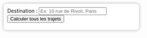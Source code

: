 <!DOCTYPE html>
<html lang="fr">
<head>
  <meta charset="utf-8" />
  <title>Classement des trajets par distance</title>
  <meta name="viewport" content="width=device-width, initial-scale=1.0">
  <link rel="stylesheet" href="https://unpkg.com/leaflet@1.9.4/dist/leaflet.css" integrity="sha512-sA+z0ym29kXvQ7tYl2qKhf1i4P4QKHkYMdK7nCeYgI7jHDv6Vt5V6wY+gYXsGh6MNph5A9Ht92qz3a5r3dcr9g==" crossorigin=""/>
  <style>
    html, body {
      height: 100%;
      margin: 0;
    }
    #map {
      height: 100%;
    }
    #controls {
      position: absolute;
      top: 10px;
      left: 10px;
      z-index: 1000;
      background: white;
      padding: 10px;
      border-radius: 8px;
      box-shadow: 0 0 8px rgba(0,0,0,0.3);
      max-width: 350px;
    }
    #results {
      margin-top: 10px;
      font-size: 14px;
    }
  </style>
</head>
<body>
  <div id="controls">
    <label for="destination">Destination :</label>
    <input type="text" id="destination" placeholder="Ex: 10 rue de Rivoli, Paris">
    <button onclick="calculateAllRoutes()">Calculer tous les trajets</button>
    <div id="results"></div>
  </div>
  <div id="map"></div>

  <script src="https://unpkg.com/leaflet@1.9.4/dist/leaflet.js" integrity="sha512-vs6kX2k2tpgCMUOZcVPGvNLF0eRvkm4HfX3v19tnG/TXSnJAvnL+HddYTxwJeF+PBgMZkREc0y9D+F47cNfL4g==" crossorigin=""></script>
  <script>
    const map = L.map('map').setView([48.845, 2.36], 12);
    L.tileLayer('https://{s}.tile.openstreetmap.org/{z}/{x}/{y}.png', {
      maxZoom: 19,
      attribution: '&copy; OpenStreetMap contributors'
    }).addTo(map);

    const points = {
      "Bercy": [48.8324, 2.3874],
      "Gare de Lyon": [48.8412, 2.3723],
      "Place d'Italie": [48.8362, 2.3613],
      "Boulogne-Billancourt": [48.8297, 2.2547],
      "Neuilly Saint-Jean-Baptiste": [48.8847, 2.2669],
      "La Défense": [48.8919, 2.2401]
    };

    function getBoostMessage(distanceKm) {
      if (distanceKm < 6) return "No boost required";
      if (distanceKm < 10) return "Apply €3 boost";
      if (distanceKm < 15) return "Apply €6 boost";
      return "Apply €6 boost and inform OPS team";
    }

    async function calculateAllRoutes() {
      const destinationInput = document.getElementById('destination').value;
      const resultsDiv = document.getElementById('results');
      resultsDiv.innerHTML = "Calcul en cours...";

      try {
        const geoRes = await fetch(`https://nominatim.openstreetmap.org/search?format=json&q=${encodeURIComponent(destinationInput)}`);
        const geoData = await geoRes.json();

        if (!geoData.length) {
          resultsDiv.innerHTML = "Adresse introuvable.";
          return;
        }

        const destLat = parseFloat(geoData[0].lat);
        const destLon = parseFloat(geoData[0].lon);
        const destCoords = [destLat, destLon];
        L.marker(destCoords).addTo(map).bindPopup("Destination").openPopup();

        const results = await Promise.all(Object.entries(points).map(async ([name, coords]) => {
          const url = `https://router.project-osrm.org/route/v1/driving/${coords[1]},${coords[0]};${destLon},${destLat}?overview=full&geometries=geojson`;
          try {
            const res = await fetch(url);
            const data = await res.json();
            if (!data.routes || !data.routes.length) throw new Error('No route');

            const r = data.routes[0];
            const distanceKm = r.distance / 1000;
            const durationMin = r.duration / 60;
            const boost = getBoostMessage(distanceKm);

            L.geoJSON(r.geometry, { color: 'blue' }).addTo(map);
            L.marker(coords).addTo(map).bindPopup(name);

            return { name, distanceKm, durationMin, boost };
          } catch {
            return { name, error: true };
          }
        }));

        const valid = results.filter(r => !r.error);
        valid.sort((a, b) => a.distanceKm - b.distanceKm);

        let output = '<b>Classement par distance (km)</b><ul>' +
          valid.map(r => `<li><b>${r.name}</b>: ${r.distanceKm.toFixed(2)} km - ${r.durationMin.toFixed(1)} min<br>${r.boost}</li>`).join('') + '</ul>';

        const errors = results.filter(r => r.error);
        if (errors.length) {
          output += '<b>Erreurs :</b><ul>' +
            errors.map(r => `<li><b>${r.name}</b>: itinéraire non disponible</li>`).join('') + '</ul>';
        }

        resultsDiv.innerHTML = output;

      } catch (err) {
        resultsDiv.innerHTML = "Erreur lors du calcul.";
        console.error(err);
      }
    }
  </script>
</body>
</html>
